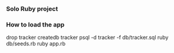 ### Solo Ruby project


### How to load the app
drop tracker
createdb tracker
psql -d tracker -f db/tracker.sql
ruby db/seeds.rb
ruby app.rb
